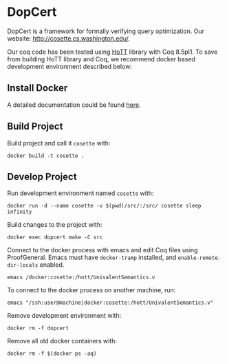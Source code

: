 # DopCert
DopCert is a framework for formally verifying query optimization. 
Our website: http://cosette.cs.washington.edu/.

Our coq code has been tested using [HoTT](https://github.com/HoTT/HoTT) library with Coq 8.5pl1. To save from building HoTT library and Coq, we recommend docker based development environment described below:

## Install Docker
A detailed documentation could be found [here](https://docs.docker.com/engine/understanding-docker/).

## Build Project

Build project and call it `cosette` with:

    docker build -t cosette .
 
## Develop Project
 
Run development environment named `cosette` with:

    docker run -d --name cosette -v $(pwd)/src/:/src/ cosette sleep infinity
 
Build changes to the project with:

    docker exec dopcert make -C src

Connect to the docker process with emacs and edit Coq files using ProofGeneral.
Emacs must have `docker-tramp` installed, and `enable-remote-dir-locals` enabled.

    emacs /docker:cosette:/hott/UnivalentSemantics.v

To connect to the docker process on another machine, run:

    emacs "/ssh:user@machine|docker:cosette:/hott/UnivalentSemantics.v"


Remove development environment with:
    
    docker rm -f dopcert

Remove all old docker containers with:

    docker rm -f $(docker ps -aq)
